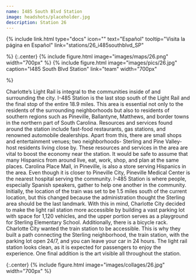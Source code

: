 ```yaml
---
name: I485 South Blvd Station
image: headshots/placeholder.jpg
description: Station 26
---
```


{%
  include link.html
  type="docs"
  icon=""
  text="Español"
  tooltip="Visita la página en Español"
  link="stations/26_i485southblvd_SP"

%}
{:.center}
{%
  include figure.html
  image="images/maps/26.png"
  width="700px"
%}
{%
  include figure.html
  image="images/pics/26.jpg"
  caption="I485 South Blvd Station"
  link="team"
  width="700px"

%}


Charlotte’s Light Rail is integral to the communities inside of and surrounding the city. I-485 Station is the last stop south of the Light Rail and the final stop of the entire 18.9 miles. This area is essential not only to the residents of the surrounding neighborhoods but also to residents of southern regions such as Pineville, Ballantyne, Matthews, and border towns in the northern part of South Carolina. 
Resources and services found around the station include fast-food restaurants, gas stations, and renowned automobile dealerships. Apart from this, there are small shops and entertainment venues; two neighborhoods- Sterling and Pine Valley- host residents living close by. These resources and services in the area are vital to boost the economy near the station. It would be safe to assume that many Hispanics from around live, eat, work, shop, and plan at the same places. Carolina Place Mall, in Pineville, is also a store serving Hispanics in the area. Even though it is closer to Pineville City, Pineville Medical Center is the nearest hospital serving the community. I-485 Station is where people, especially Spanish speakers, gather to help one another in the community.
Initially, the location of the train was set to be 1.5 miles south of the current location, but this changed because the administration thought the Sterling area should be the last landmark. With this in mind, Charlotte City decided to make the light rail station more accessible by building a vast parking lot with space for 1,120 vehicles, and the upper portion serves as a playground for Sterling Elementary School. Additionally, there is a bicycle rack. 
Charlotte City wanted the train station to be accessible. This is why they built a path connecting the Sterling neighborhood, the train station, with the parking lot open 24/7, and you can leave your car in 24 hours. The light rail station looks clean, as it is expected for passengers to enjoy the experience. One final addition is the art visible all throughout the station. 

{:.center}
{%
include figure.html
image="images/collages/26.jpg"
width="700px"
%}
